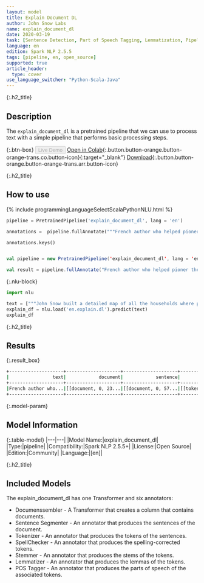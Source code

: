 ```yaml
---
layout: model
title: Explain Document DL
author: John Snow Labs
name: explain_document_dl
date: 2020-03-19
task: [Sentence Detection, Part of Speech Tagging, Lemmatization, Pipeline Public, Spell Check]
language: en
edition: Spark NLP 2.5.5
tags: [pipeline, en, open_source]
supported: true
article_header:
  type: cover
use_language_switcher: "Python-Scala-Java"
---
```


{:.h2_title}
## Description
The ``explain_document_dl`` is a pretrained pipeline that we can use to process text with a simple pipeline that performs basic processing steps.

{:.btn-box}
<button class="button button-orange" disabled>Live Demo</button>
[Open in Colab](https://colab.research.google.com/github/JohnSnowLabs/spark-nlp-workshop/blob/2da56c087da53a2fac1d51774d49939e05418e57/jupyter/annotation/english/explain-document-dl/Explain%20Document%20DL.ipynb){:.button.button-orange.button-orange-trans.co.button-icon}{:target="_blank"}
[Download](https://s3.amazonaws.com/auxdata.johnsnowlabs.com/public/models/explain_document_dl_en_2.4.3_2.4_1584626657780.zip){:.button.button-orange.button-orange-trans.arr.button-icon}

{:.h2_title}
## How to use

<div class="tabs-box" markdown="1">

{% include programmingLanguageSelectScalaPythonNLU.html %}

```python
pipeline = PretrainedPipeline('explain_document_dl', lang = 'en')

annotations =  pipeline.fullAnnotate("""French author who helped pioner the science-fiction genre. Verne wrate about space, air, and underwater travel before navigable aircrast and practical submarines were invented, and before any means of space travel had been devised.""")[0]

annotations.keys()
```

```scala

val pipeline = new PretrainedPipeline('explain_document_dl', lang = 'en')

val result = pipeline.fullAnnotate("French author who helped pioner the science-fiction genre. Verne wrate about space, air, and underwater travel before navigable aircrast and practical submarines were invented, and before any means of space travel had been devised.")(0)
```

{:.nlu-block}
```python
import nlu

text = ["""John Snow built a detailed map of all the households where people died, and came to the conclusion that the fault was one public water pump that all the victims had used."""]
explain_df = nlu.load('en.explain.dl').predict(text)
explain_df
```

</div>

{:.h2_title}
## Results

{:.result_box}
```bash
+--------------------+--------------------+--------------------+--------------------+--------------------+--------------------+--------------------+--------------------+
|                text|            document|            sentence|               token|               spell|              lemmas|               stems|                 pos|
+--------------------+--------------------+--------------------+--------------------+--------------------+--------------------+--------------------+--------------------+
|French author who...|[[document, 0, 23...|[[document, 0, 57...|[[token, 0, 5, Fr...|[[token, 0, 5, Fr...|[[token, 0, 5, Fr...|[[token, 0, 5, fr...|[[pos, 0, 5, JJ, ...|
+--------------------+--------------------+--------------------+--------------------+--------------------+--------------------+--------------------+--------------------+

```

{:.model-param}
## Model Information

{:.table-model}
|---|---|
|Model Name:|explain_document_dl|
|Type:|pipeline|
|Compatibility:|Spark NLP 2.5.5+|
|License:|Open Source|
|Edition:|Community|
|Language:|[en]|

{:.h2_title}
## Included Models 
The explain_document_dl has one Transformer and six annotators: 
- Documenssembler - A Transformer that creates a column that contains documents. 
- Sentence Segmenter - An annotator that produces the sentences of the document. 
- Tokenizer - An annotator that produces the tokens of the sentences. 
- SpellChecker - An annotator that produces the spelling-corrected tokens. 
- Stemmer - An annotator that produces the stems of the tokens. 
- Lemmatizer - An annotator that produces the lemmas of the tokens. 
- POS Tagger - An annotator that produces the parts of speech of the associated tokens.
